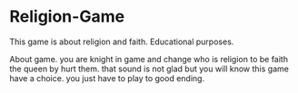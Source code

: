 # Religion-Game

This game is about religion and faith. Educational purposes.

About game. you are knight in game and change who is religion to be faith the queen by hurt them. that sound is not glad but you will know this game have a choice. you just have to play to good ending.

